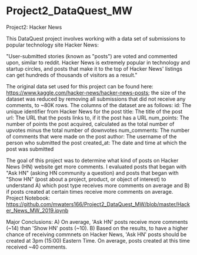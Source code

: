 # Project2_DataQuest_MW
Project2: Hacker News

This DataQuest project involves working with a data set of submissions to popular technology site Hacker News:

"User-submitted stories (known as "posts") are voted and commented upon, similar to reddit. Hacker News is extremely popular in technology and startup circles, and posts that make it to the top of Hacker News' listings can get hundreds of thousands of visitors as a result."

The original data set used for this project can be found here: https://www.kaggle.com/hacker-news/hacker-news-posts; the size of the dataset was reduced by removing all submissions that did not receive any comments, to ~80K rows. The columns of the dataset are as follows:
    id: The unique identifier from Hacker News for the post
    title: The title of the post
    url: The URL that the posts links to, if it the post has a URL
    num_points: The number of points the post acquired, calculated as the total number of upvotes minus the total number of downvotes
    num_comments: The number of comments that were made on the post
    author: The username of the person who submitted the post
    created_at: The date and time at which the post was submitted

The goal of this project was to determine what kind of posts on Hacker News (HN) website get more comments. I evaluated posts that began with "Ask HN" (asking HN community a question) and posts that began with "Show HN" (post about a project, product, or object of interest) to understand A) which post type receives more comments on average and B) if posts created at certain times receive more comments on average. Project Notebook: https://github.com/mwaters166/Project2_DataQuest_MW/blob/master/Hacker_News_MW_2019.ipynb

Major Conclusions: A) On average, 'Ask HN' posts receive more comments (~14) than 'Show HN' posts (~10). B) Based on the results, to have a higher chance of receiving commnets on Hacker News, 'Ask HN' posts should be created at 3pm (15:00) Eastern Time. On average, posts created at this time received ~40 comments. 
